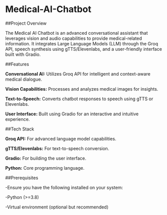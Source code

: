 # Medical-AI-Chatbot
##Project Overview

The Medical AI Chatbot is an advanced conversational assistant that leverages vision and audio capabilities to provide medical-related information. It integrates Large Language Models (LLM) through the Groq API, speech synthesis using gTTS/Elevenlabs, and a user-friendly interface built with Gradio.

##Features

**Conversational AI:** Utilizes Groq API for intelligent and context-aware medical dialogue.

**Vision Capabilities:** Processes and analyzes medical images for insights.

**Text-to-Speech:** Converts chatbot responses to speech using gTTS or Elevenlabs.

**User Interface:** Built using Gradio for an interactive and intuitive experience.

##Tech Stack

**Groq API:** For advanced language model capabilities.

**gTTS/Elevenlabs:** For text-to-speech conversion.

**Gradio:** For building the user interface.

**Python:** Core programming language.

##Prerequisites

-Ensure you have the following installed on your system:

-Python (>=3.8)

-Virtual environment (optional but recommended)


